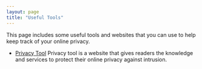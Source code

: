 ```yaml
---
layout: page
title: "Useful Tools"
---
```


This page includes some useful tools and websites that you can use to help keep track of your online privacy.



- [Privacy Tool](https://www.privacytools.io/)
Privacy tool is a website that gives readers the knowledge and services to protect their online privacy against intrusion.




